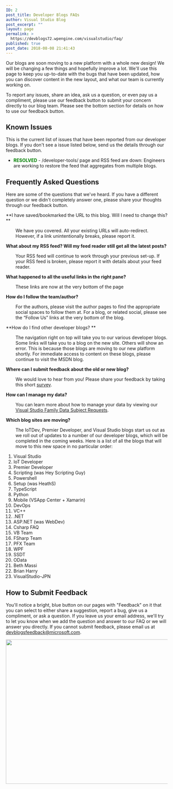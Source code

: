 ```yaml
---
ID: 2
post_title: Developer Blogs FAQs
author: Visual Studio Blog
post_excerpt: ""
layout: page
permalink: >
  https://devblogs72.wpengine.com/visualstudio/faq/
published: true
post_date: 2018-08-08 21:41:43
---
```

Our blogs are soon moving to a new platform with a whole new design! We will be changing a few things and hopefully improve a lot. We'll use this page to keep you up-to-date with the bugs that have been updated, how you can discover content in the new layout, and what our team is currently working on.

To report any issues, share an idea, ask us a question, or even pay us a compliment, please use our feedback button to submit your concern directly to our blog team. Please see the bottom section for details on how to use our feedback button.

## Known Issues

This is the current list of issues that have been reported from our developer blogs. If you don't see a issue listed below, send us the details through our feedback button.

*   **<span style="color: green;">RESOLVED</span>** - /developer-tools/ page and RSS feed are down: Engineers are working to restore the feed that aggregates from multiple blogs.

## Frequently Asked Questions

Here are some of the questions that we've heard. If you have a different question or we didn't completely answer one, please share your thoughts through our feedback button.

**I have saved/bookmarked the URL to this blog. Will I need to change this? **

<p style="padding-left: 30px;">
  We have you covered. All your existing URLs will auto-redirect. However, if a link unintentionally breaks, please report it.
</p>

**What about my RSS feed? Will my feed reader still get all the latest posts?**

<p style="padding-left: 30px;">
  Your RSS feed will continue to work through your previous set-up. If your RSS feed is broken, please report it with details about your feed reader.
</p>

**What happened to all the useful links in the right pane?**

<p style="padding-left: 30px;">
  These links are now at the very bottom of the page
</p>

**How do I follow the team/author?**

<p style="padding-left: 30px;">
  For the authors, please visit the author pages to find the appropriate social spaces to follow them at. For a blog, or related social, please see the “Follow Us” links at the very bottom of the blog.
</p>

**How do I find other developer blogs? **

<p style="padding-left: 30px;">
  The navigation right on top will take you to our various developer blogs. Some links will take you to a blog on the new site. Others will show an error. This is because those blogs are moving to our new platform shortly. For immediate access to content on these blogs, please continue to visit the MSDN blog.
</p>

**Where can I submit feedback about the old or new blog?**

<p style="padding-left: 30px;">
  We would love to hear from you! Please share your feedback by taking this short <a href="https://aka.ms/devblogsurvey" target="_blank" rel="noopener noreferrer">survey</a>.
</p>

**How can I manage my data?**

<p style="padding-left: 30px;">
  You can learn more about how to manage your data by viewing our <a href="https://docs.microsoft.com/en-us/microsoft-365/compliance/gdpr-dsr-visual-studio-family" target="_blank" rel="noopener noreferrer">Visual Studio Family Data Subject Requests</a>.
</p>

**Which blog sites are moving?**

<p style="padding-left: 30px;">
  The IoTDev, Premier Developer, and Visual Studio blogs start us out as we roll out of updates to a number of our developer blogs, which will be completed in the coming weeks. Here is a list of all the blogs that will move to this new space in no particular order:
</p>

1.  Visual Studio
2.  IoT Developer
3.  Premier Developer
4.  Scripting (was Hey Scripting Guy)
5.  Powershell
6.  Setup (was HeathS)
7.  TypeScript
8.  Python
9.  Mobile (VSApp Center + Xamarin)
10. DevOps
11. VC++
12. .NET
13. ASP.NET (was WebDev)
14. Csharp FAQ
15. VB Team
16. FSharp Team
17. PFX Team
18. WPF
19. SSDT
20. OData
21. Beth Massi
22. Brian Harry
23. VisualStudio-JPN

## How to Submit Feedback

You'll notice a bright, blue button on our pages with "Feedback" on it that you can select to either share a suggestion, report a bug, give us a compliment, or ask a question. If you leave us your email address, we'll try to let you know when we add the question and answer to our FAQ or we will answer you directly. If you cannot submit feedback, please email us at <a href="mailto:devblogsfeedback@microsoft.com" target="_blank" rel="noopener noreferrer">devblogsfeedback@microsoft.com</a>.

<img class="aligncenter wp-image-216052 size-full" src="https://devblogs72.wpengine.com/visualstudio/wp-content/uploads/sites/4/2018/10/devblogs-feedback.gif" alt="" width="800" height="450" />